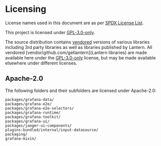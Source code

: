 # Licensing

License names used in this document are as per [SPDX License List](https://spdx.org/licenses/).

This project is licensed under [GPL-3.0-only](LICENSE).

The source distribution contains [vendored](vendor) versions of various libraries including 3rd party libraries as
well as libraries published by Lantern. All vendored [vendor/github.com/getlantern](Lantern libraries) are made available
here under the [GPL-3.0-only](LICENSE) license, but may be made available elsewhere under different licenses.

## Apache-2.0

The following folders and their subfolders are licensed under Apache-2.0:

```
packages/grafana-data/
packages/grafana-e2e/
packages/grafana-e2e-selectors/
packages/grafana-runtime/
packages/grafana-toolkit/
packages/grafana-ui/
packages/jaeger-ui-components/
plugins-bundled/internal/input-datasource/
packaging/
grafana-mixin/
```